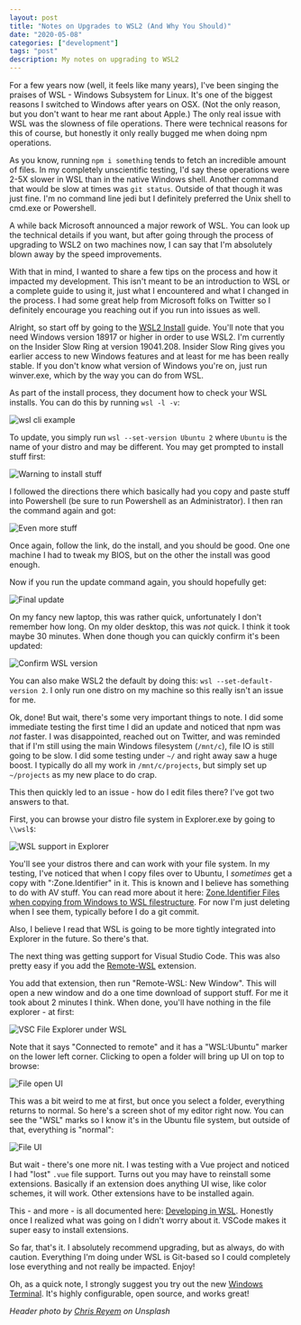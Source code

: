 ```yaml
---
layout: post
title: "Notes on Upgrades to WSL2 (And Why You Should)"
date: "2020-05-08"
categories: ["development"]
tags: "post"
description: My notes on upgrading to WSL2
---
```


For a few years now (well, it feels like many years), I've been singing the praises of WSL - Windows Subsystem for Linux. It's one of the biggest reasons I switched to Windows after years on OSX. (Not the only reason, but you don't want to hear me rant about Apple.) The only real issue with WSL was the slowness of file operations. There were technical reasons for this of course, but honestly it only really bugged me when doing npm operations. 

As you know, running `npm i something` tends to fetch an incredible amount of files. In my completely unscientific testing, I'd say these operations were 2-5X slower in WSL than in the native Windows shell. Another command that would be slow at times was `git status`. Outside of that though it was just fine. I'm no command line jedi but I definitely preferred the Unix shell to cmd.exe or Powershell.

A while back Microsoft announced a major rework of WSL. You can look up the technical details if you want, but after going through the process of upgrading to WSL2 on two machines now, I can say that I'm absolutely blown away by the speed improvements. 

With that in mind, I wanted to share a few tips on the process and how it impacted my development. This isn't meant to be an introduction to WSL or a complete guide to using it, just what I encountered and what I changed in the process. I had some great help from Microsoft folks on Twitter so I definitely encourage you reaching out if you run into issues as well.

Alright, so start off by going to the [WSL2 Install](https://docs.microsoft.com/en-us/windows/wsl/wsl2-install) guide. You'll note that you need Windows version 18917 or higher in order to use WSL2. I'm currently on the Insider Slow Ring at version 19041.208. Insider Slow Ring gives you earlier access to new Windows features and at least for me has been really stable. If you don't know what version of Windows you're on, just run winver.exe, which by the way you can do from WSL.

As part of the install process, they document how to check your WSL installs. You can do this by running `wsl -l -v`:

<p>
<img src="https://static.raymondcamden.com/images/2020/05/wsl1.png" alt="wsl cli example" class="lazyload imgborder imgcenter">
</p>

To update, you simply run `wsl --set-version Ubuntu 2` where `Ubuntu` is the name of your distro and may be different. You may get prompted to install stuff first:

<p>
<img src="https://static.raymondcamden.com/images/2020/05/wsl2.png" alt="Warning to install stuff" class="lazyload imgborder imgcenter">
</p>

I followed the directions there which basically had you copy and paste stuff into Powershell (be sure to run Powershell as an Administrator). I then ran the command again and got:

<p>
<img src="https://static.raymondcamden.com/images/2020/05/wsl3.png" alt="Even more stuff" class="lazyload imgborder imgcenter">
</p>

Once again, follow the link, do the install, and you should be good. One one machine I had to tweak my BIOS, but on the other the install was good enough.

Now if you run the update command again, you should hopefully get:

<p>
<img src="https://static.raymondcamden.com/images/2020/05/wsl4.png" alt="Final update" class="lazyload imgborder imgcenter">
</p>

On my fancy new laptop, this was rather quick, unfortunately I don't remember how long. On my older desktop, this was *not* quick. I think it took maybe 30 minutes. When done though you can quickly confirm it's been updated:

<p>
<img src="https://static.raymondcamden.com/images/2020/05/wsl5.png" alt="Confirm WSL version" class="lazyload imgborder imgcenter">
</p>

You can also make WSL2 the default by doing this: `wsl --set-default-version 2`. I only run one distro on my machine so this really isn't an issue for me.

Ok, done! But wait, there's some very important things to note. I did some immediate testing the first time I did an update and noticed that npm was *not* faster. I was disappointed, reached out on Twitter, and was reminded that if I'm still using the main Windows filesystem (`/mnt/c`), file IO is still going to be slow. I did some testing under `~/` and right away saw a huge boost. I typically do all my work in `/mnt/c/projects`, but simply set up `~/projects` as my new place to do crap. 

This then quickly led to an issue - how do I edit files there? I've got two answers to that.

First, you can browse your distro file system in Explorer.exe by going to `\\wsl$`:

<p>
<img src="https://static.raymondcamden.com/images/2020/05/wsl6.png" alt="WSL support in Explorer" class="lazyload imgborder imgcenter">
</p>

You'll see your distros there and can work with your file system. In my testing, I've noticed that when I copy files over to Ubuntu, I *sometimes* get a copy with ":Zone.Identifier" in it. This is known and I believe has something to do with AV stuff. You can read more about it here: [Zone.Identifier Files when copying from Windows to WSL filestructure](https://github.com/microsoft/WSL/issues/4609). For now I'm just deleting when I see them, typically before I do a git commit. 

Also, I believe I read that WSL is going to be more tightly integrated into Explorer in the future. So there's that.

The next thing was getting support for Visual Studio Code. This was also pretty easy if you add the [Remote-WSL](https://marketplace.visualstudio.com/items?itemName=ms-vscode-remote.remote-wsl) extension. 

You add that extension, then run "Remote-WSL: New Window". This will open a new window and do a one time download of support stuff. For me it took about 2 minutes I think. When done, you'll have nothing in the file explorer - at first:

<p>
<img src="https://static.raymondcamden.com/images/2020/05/wsl7.png" alt="VSC File Explorer under WSL" class="lazyload imgborder imgcenter">
</p>

Note that it says "Connected to remote" and it has a "WSL:Ubuntu" marker on the lower left corner. Clicking to open a folder will bring up UI on top to browse:

<p>
<img src="https://static.raymondcamden.com/images/2020/05/wsl8.png" alt="File open UI" class="lazyload imgborder imgcenter">
</p>

This was a bit weird to me at first, but once you select a folder, everything returns to normal. So here's a screen shot of my editor right now. You can see the "WSL" marks so I know it's in the Ubuntu file system, but outside of that, everything is "normal":

<p>
<img src="https://static.raymondcamden.com/images/2020/05/wsl9.png" alt="File UI" class="lazyload imgborder imgcenter">
</p>

But wait - there's one more nit. I was testing with a Vue project and noticed I had "lost" `.vue` file support. Turns out you may have to reinstall some extensions. Basically if an extension does anything UI wise, like color schemes, it will work. Other extensions have to be installed again.

This - and more - is all documented here: [Developing in WSL](https://code.visualstudio.com/docs/remote/wsl). Honestly once I realized what was going on I didn't worry about it. VSCode makes it super easy to install extensions.

So far, that's it. I absolutely recommend upgrading, but as always, do with caution. Everything I'm doing under WSL is Git-based so I could completely lose everything and not really be impacted. Enjoy!

Oh, as a quick note, I strongly suggest you try out the new [Windows Terminal](https://github.com/microsoft/terminal). It's highly configurable, open source, and works great!

<i>Header photo by <a href="https://unsplash.com/@chris_reyem?utm_source=unsplash&utm_medium=referral&utm_content=creditCopyText">Chris Reyem</a> on Unsplash</i>
